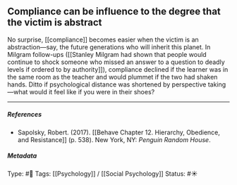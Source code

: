 ## Compliance can be influence to the degree that the victim is abstract # 

No surprise, [[compliance]] becomes easier when the victim is an abstraction—say, the future generations who will inherit this planet. In Milgram follow-ups ([[Stanley Milgram had shown that people would continue to shock someone who missed an answer to a question to deadly levels if ordered to by authority]]), compliance declined if the learner was in the same room as the teacher and would plummet if the two had shaken hands. Ditto if psychological distance was shortened by perspective taking—what would it feel like if you were in their shoes?

___

##### References

- Sapolsky, Robert. (2017). [[Behave Chapter 12. Hierarchy, Obedience, and Resistance]] (p. 538). New York, NY: _Penguin Random House_. 

##### Metadata

Type: #🔴 
Tags: [[Psychology]] / [[Social Psychology]] 
Status: #☀️ 